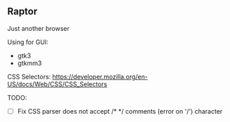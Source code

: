 Raptor
---
Just another browser

Using for GUI:
* gtk3
* gtkmm3

CSS Selectors: https://developer.mozilla.org/en-US/docs/Web/CSS/CSS_Selectors

TODO:
- [ ] Fix CSS parser does not accept /* */ comments (error on '/') character
